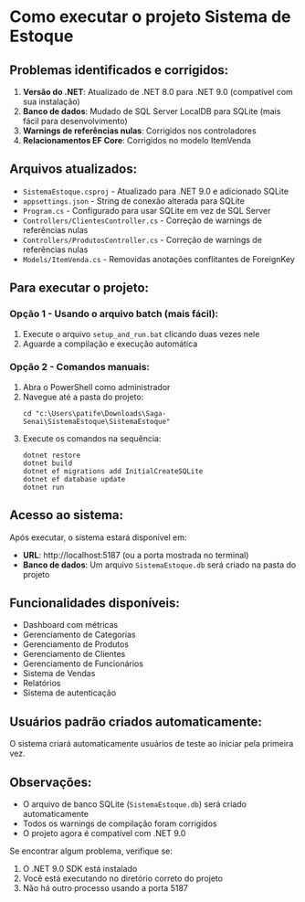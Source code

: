 # Como executar o projeto Sistema de Estoque

## Problemas identificados e corrigidos:

1. **Versão do .NET**: Atualizado de .NET 8.0 para .NET 9.0 (compatível com sua instalação)
2. **Banco de dados**: Mudado de SQL Server LocalDB para SQLite (mais fácil para desenvolvimento)
3. **Warnings de referências nulas**: Corrigidos nos controladores
4. **Relacionamentos EF Core**: Corrigidos no modelo ItemVenda

## Arquivos atualizados:

- `SistemaEstoque.csproj` - Atualizado para .NET 9.0 e adicionado SQLite
- `appsettings.json` - String de conexão alterada para SQLite
- `Program.cs` - Configurado para usar SQLite em vez de SQL Server
- `Controllers/ClientesController.cs` - Correção de warnings de referências nulas
- `Controllers/ProdutosController.cs` - Correção de warnings de referências nulas
- `Models/ItemVenda.cs` - Removidas anotações conflitantes de ForeignKey

## Para executar o projeto:

### Opção 1 - Usando o arquivo batch (mais fácil):
1. Execute o arquivo `setup_and_run.bat` clicando duas vezes nele
2. Aguarde a compilação e execução automática

### Opção 2 - Comandos manuais:
1. Abra o PowerShell como administrador
2. Navegue até a pasta do projeto:
   ```
   cd "c:\Users\patife\Downloads\Saga-Senai\SistemaEstoque\SistemaEstoque"
   ```
3. Execute os comandos na sequência:
   ```
   dotnet restore
   dotnet build
   dotnet ef migrations add InitialCreateSQLite
   dotnet ef database update
   dotnet run
   ```

## Acesso ao sistema:

Após executar, o sistema estará disponível em:
- **URL**: http://localhost:5187 (ou a porta mostrada no terminal)
- **Banco de dados**: Um arquivo `SistemaEstoque.db` será criado na pasta do projeto

## Funcionalidades disponíveis:

- Dashboard com métricas
- Gerenciamento de Categorias
- Gerenciamento de Produtos
- Gerenciamento de Clientes
- Gerenciamento de Funcionários
- Sistema de Vendas
- Relatórios
- Sistema de autenticação

## Usuários padrão criados automaticamente:

O sistema criará automaticamente usuários de teste ao iniciar pela primeira vez.

## Observações:

- O arquivo de banco SQLite (`SistemaEstoque.db`) será criado automaticamente
- Todos os warnings de compilação foram corrigidos
- O projeto agora é compatível com .NET 9.0

Se encontrar algum problema, verifique se:
1. O .NET 9.0 SDK está instalado
2. Você está executando no diretório correto do projeto
3. Não há outro processo usando a porta 5187
